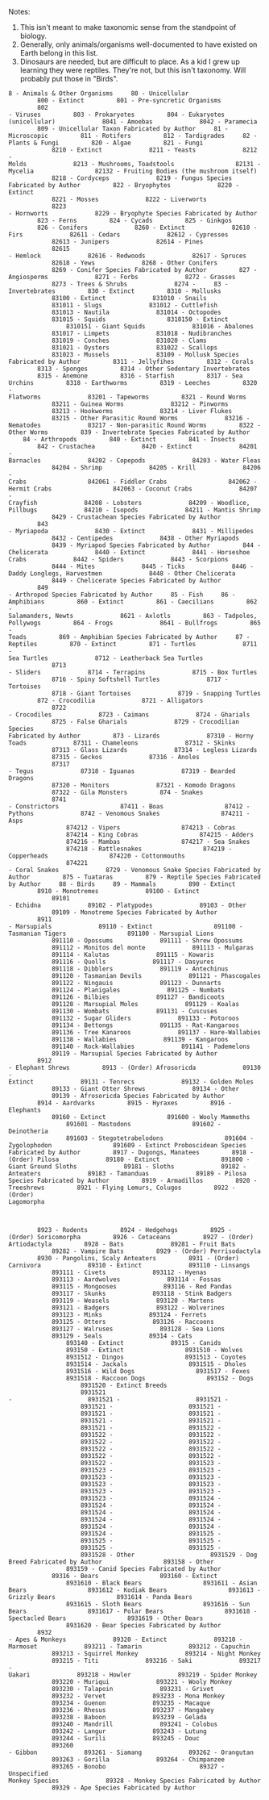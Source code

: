 Notes:

1. This isn't meant to make taxonomic sense from the standpoint of biology.
2. Generally, only animals/organisms well-documented to have existed on Earth belong in this list.
3. Dinosaurs are needed, but are difficult to place. As a kid I grew up learning they were reptiles. They're not, but this isn't taxonomy. Will probably put those in "Birds".

<code>8 - Animals & Other Organisms
    80 - Unicellular
        800 - Extinct
        801 - Pre-syncretic Organisms
        802 - Viruses
        803 - Prokaryotes
        804 - Eukaryotes (unicellular)
            8041 - Amoebas
            8042 - Paramecia
        809 - Unicellular Taxon Fabricated by Author
    81 - Microscopic
        811 - Rotifers
        812 - Tardigrades
    82 - Plants & Fungi
        820 - Algae
        821 - Fungi
            8210 - Extinct
            8211 - Yeasts
            8212 - Molds
            8213 - Mushrooms, Toadstools
                82131 - Mycelia
                82132 - Fruiting Bodies (the mushroom itself)
            8218 - Cordyceps
            8219 - Fungus Species Fabricated by Author
        822 - Bryophytes
            8220 - Extinct
            8221 - Mosses
            8222 - Liverworts
            8223 - Hornworts
            8229 - Bryophyte Species Fabricated by Author
        823 - Ferns
        824 - Cycads
        825 - Ginkgos
        826 - Conifers
            8260 - Extinct
            82610 - Firs
            82611 - Cedars
            82612 - Cypresses
            82613 - Junipers
            82614 - Pines
            82615 - Hemlock
            82616 - Redwoods
            82617 - Spruces
            82618 - Yews
            8268 - Other Conifers
            8269 - Conifer Species Fabricated by Author
        827 - Angiosperms
            8271 - Forbs
            8272 - Grasses
            8273 - Trees & Shrubs
            8274 - 
    83 - Invertebrates
        830 - Extinct
        8310 - Mollusks
            83100 - Extinct
            831010 - Snails
            831011 - Slugs
            831012 - Cuttlefish
            831013 - Nautila
            831014 - Octopodes
            831015 - Squids
                8310150 - Extinct
                8310151 - Giant Squids
            831016 - Abalones
            831017 - Limpets
            831018 - Nudibranches
            831019 - Conches
            831020 - Clams
            831021 - Oysters
            831022 - Scallops
            831023 - Mussels
            83109 - Mollusk Species Fabricated by Author
        8311 - Jellyfihes
        8312 - Corals
        8313 - Sponges
        8314 - Other Sedentary Invertebrates
        8315 - Anemone
        8316 - Starfish
        8317 - Sea Urchins
        8318 - Earthworms
        8319 - Leeches
        8320 - Flatworms
            83201 - Tapeworms
        8321 - Round Worms
            83211 - Guinea Worms
            83212 - Pinworms
            83213 - Hookworms
            83214 - Liver Flukes
            83215 - Other Parasitic Round Worms
            83216 - Nematodes
            83217 - Non-parasitic Round Worms
        8322 - Other Worms
        839 - Invertebrate Species Fabricated by Author
    84 - Arthropods
        840 - Extinct
        841 - Insects
        842 - Crustachea
            8420 - Extinct
            84201 - Barnacles
            84202 - Copepods
            84203 - Water Fleas
            84204 - Shrimp
            84205 - Krill
            84206 - Crabs
                842061 - Fiddler Crabs
                842062 - Hermit Crabs
                842063 - Coconut Crabs
            84207 - Crayfish
            84208 - Lobsters
            84209 - Woodlice, Pillbugs
            84210 - Isopods
            84211 - Mantis Shrimp
            8429 - Crustachean Species Fabricated by Author
        843 - Myriapoda
            8430 - Extinct
            8431 - Millipedes
            8432 - Centipedes
            8438 - Other Myriapods
            8439 - Myriapod Species Fabricated by Author
        844 - Chelicerata
            8440 - Extinct
            8441 - Horseshoe Crabs
            8442 - Spiders
            8443 - Scorpions
            8444 - Mites
            8445 - Ticks
            8446 - Daddy Longlegs, Harvestmen
            8448 - Other Chelicerata
            8449 - Chelicerate Species Fabricated by Author
        849 - Arthropod Species Fabricated by Author
    85 - Fish
    86 - Amphibians
        860 - Extinct
        861 - Caecilians
        862 - Salamanders, Newts
            8621 - Axlotls
        863 - Tadpoles, Pollywogs
        864 - Frogs
            8641 - Bullfrogs
        865 - Toads
        869 - Amphibian Species Fabricated by Author
    87 - Reptiles
        870 - Extinct
        871 - Turtles
            8711 - Sea Turtles
            8712 - Leatherback Sea Turtles
            8713 - Sliders
            8714 - Terrapins
            8715 - Box Turtles
            8716 - Spiny Softshell Turtles
            8717 - Tortoises
            8718 - Giant Tortoises
            8719 - Snapping Turtles
        872 - Crocodilia
            8721 - Alligators
            8722 - Crocodiles
            8723 - Caimans
            8724 - Gharials
            8725 - False Gharials
            8729 - Crocodilian Species Fabricated by Author
        873 - Lizards
            87310 - Horny Toads
            87311 - Chameleons
            87312 - Skinks
            87313 - Glass Lizards
            87314 - Legless Lizards
            87315 - Geckos
            87316 - Anoles
            87317 - Tegus
            87318 - Iguanas
            87319 - Bearded Dragons
            87320 - Monitors
            87321 - Komodo Dragons
            87322 - Gila Monsters
        874 - Snakes
            8741 - Constrictors
                87411 - Boas
                87412 - Pythons
            8742 - Venomous Snakes
                874211 - Asps
                874212 - Vipers
                874213 - Cobras
                874214 - King Cobras
                874215 - Adders
                874216 - Mambas
                874217 - Sea Snakes
                874218 - Rattlesnakes
                874219 - Copperheads
                874220 - Cottonmouths
                874221 - Coral Snakes
            8729 - Venomous Snake Species Fabricated by Author
        875 - Tuataras
        879 - Reptile Species Fabricated by Author
    88 - Birds
    89 - Mammals
        890 - Extinct
        8910 - Monotremes
            89100 - Extinct
            89101 - Echidna
            89102 - Platypodes
            89103 - Other
            89109 - Monotreme Species Fabricated by Author
        8911 - Marsupials
            89110 - Extinct
                891100 - Tasmanian Tigers
                891100 - Marsupial Lions
            891110 - Opossums
            891111 - Shrew Opossums
            891112 - Monitos del monte
            891113 - Mulgaras
            891114 - Kalutas
            891115 - Kowaris
            891116 - Quolls
            891117 - Dasyures
            891118 - Dibblers
            891119 - Antechinus
            891120 - Tasmanian Devils
            891121 - Phascogales
            891122 - Ningauis
            891123 - Dunnarts
            891124 - Planigales
            891125 - Numbats
            891126 - Bilbies
            891127 - Bandicoots
            891128 - Marsupial Moles
            891129 - Koalas
            891130 - Wombats
            891131 - Cuscuses
            891132 - Sugar Gliders
            891133 - Potoroos
            891134 - Bettongs
            891135 - Rat-Kangaroos
            891136 - Tree Kanaroos
            891137 - Hare-Wallabies
            891138 - Wallabies
            891139 - Kangaroos
            891140 - Rock-Wallabies
            891141 - Pademelons
            89119 - Marsupial Species Fabricated by Author
        8912 - Elephant Shrews
        8913 - (Order) Afrosoricda
            89130 - Extinct
            89131 - Tenrecs
            89132 - Golden Moles
            89133 - Giant Otter Shrews
            89134 - Other
            89139 - Afrosoricda Species Fabricated by Author
        8914 - Aardvarks
        8915 - Hyraxes
        8916 - Elephants
            89160 - Extinct
                891600 - Wooly Mammoths
                891601 - Mastodons
                891602 - Deinotheria
                891603 - Stegotetrabelodons
                891604 - Zygolophodon
                891609 - Extinct Proboscidean Species Fabricated by Author
        8917 - Dugongs, Manatees
        8918 - (Order) Pilosa
            89180 - Extinct
                891800 - Giant Ground Sloths
            89181 - Sloths
            89182 - Anteaters
            89183 - Tamanduas
            89189 - Pilosa Species Fabricated by Author
        8919 - Armadillos
        8920 - Treeshrews
        8921 - Flying Lemurs, Colugos
        8922 - (Order) Lagomorpha
  
        8923 - Rodents
        8924 - Hedgehogs
        8925 - (Order) Soricomorpha
        8926 - Cetaceans
        8927 - (Order) Artiodactyla
        8928 - Bats
            89281 - Fruit Bats
            89282 - Vampire Bats
        8929 - (Order) Perrisodactyla
        8930 - Pangolins, Scaly Anteaters
        8931 - (Order) Carnivora
            89310 - Extinct
            893110 - Linsangs
            893111 - Civets
            893112 - Hyenas
            893113 - Aardwolves
            893114 - Fossas
            893115 - Mongooses
            893116 - Red Pandas
            893117 - Skunks
            893118 - Stink Badgers
            893119 - Weasels
            893120 - Martens
            893121 - Badgers
            893122 - Wolverines
            893123 - Minks
            893124 - Ferrets
            893125 - Otters
            893126 - Raccoons
            893127 - Walruses
            893128 - Sea Lions
            893129 - Seals
            89314 - Cats
                893140 - Extinct
            89315 - Canids
                893150 - Extinct
                8931510 - Wolves
                8931512 - Dingos
                8931513 - Coyotes
                8931514 - Jackals
                8931515 - Dholes
                8931516 - Wild Dogs
                8931517 - Foxes
                8931518 - Raccoon Dogs
                893152 - Dogs
                    8931520 - Extinct Breeds
                    8931521 - 
                    8931521 - 
                    8931521 - 
                    8931521 - 
                    8931521 - 
                    8931521 - 
                    8931521 - 
                    8931521 - 
                    8931521 - 
                    8931521 - 
                    8931522 - 
                    8931522 - 
                    8931522 - 
                    8931522 - 
                    8931522 - 
                    8931522 - 
                    8931522 - 
                    8931522 - 
                    8931522 - 
                    8931522 - 
                    8931523 - 
                    8931523 - 
                    8931523 - 
                    8931523 - 
                    8931523 - 
                    8931523 - 
                    8931523 - 
                    8931523 - 
                    8931523 - 
                    8931523 - 
                    8931524 - 
                    8931524 - 
                    8931524 - 
                    8931524 - 
                    8931524 - 
                    8931524 - 
                    8931524 - 
                    8931524 - 
                    8931524 - 
                    8931524 - 
                    8931525 - 
                    8931525 - 
                    8931525 - 
                    8931525 - 
                    8931525 - 
                    8931528 - Other
                    8931529 - Dog Breed Fabricated by Author
                893158 - Other
                893159 - Canid Species Fabricated by Author
            89316 - Bears
                893160 - Extinct
                8931610 - Black Bears
                8931611 - Asian Bears
                8931612 - Kodiak Bears
                8931613 - Grizzly Bears
                8931614 - Panda Bears
                8931615 - Sloth Bears
                8931616 - Sun Bears
                8931617 - Polar Bears
                8931618 - Spectacled Bears
                8931619 - Other Bears
                8931620 - Bear Species Fabricated by Author
        8932 - Apes & Monkeys
            89320 - Extinct
            893210 - Marmoset
            893211 - Tamarin
            893212 - Capuchin
            893213 - Squirrel Monkey
            893214 - Night Monkey
            893215 - Titi
            893216 - Saki
            893217 - Uakari
            893218 - Howler
            893219 - Spider Monkey
            893220 - Muriqui
            893221 - Wooly Monkey
            893230 - Talapoin
            893231 - Grivet
            893232 - Vervet
            893233 - Mona Monkey
            893234 - Guenon
            893235 - Macaque
            893236 - Rhesus
            893237 - Mangabey
            893238 - Baboon
            893239 - Gelada
            893240 - Mandrill
            893241 - Colobus
            893242 - Langur
            893243 - Lutung
            893244 - Surili
            893245 - Douc
            893260 - Gibbon
            893261 - Siamang
            893262 - Orangutan
            893263 - Gorilla
            893264 - Chimpanzee
            893265 - Bonobo
            
            89327 - Unspecified Monkey Species
            89328 - Monkey Species Fabricated by Author
            89329 - Ape Species Fabricated by Author
</code>
